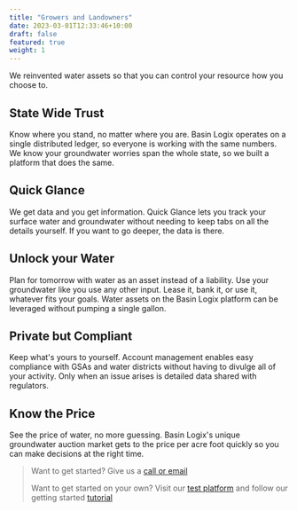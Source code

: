```yaml
---
title: "Growers and Landowners"
date: 2023-03-01T12:33:46+10:00
draft: false
featured: true
weight: 1
---
```


We reinvented water assets so that you can control your resource how you choose to.
<!-- ![Alt text](/images/pics/coaster.png) -->

## State Wide Trust
Know where you stand, no matter where you are. Basin Logix operates on a single distributed ledger, so everyone is working with the same numbers. We know your groundwater worries span the whole state, so we built a platform that does the same. 

## Quick Glance
We get data and you get information. Quick Glance lets you track your surface water and groundwater without needing to keep tabs on all the details yourself. If you want to go deeper, the data is there.

## Unlock your Water
Plan for tomorrow with water as an asset instead of a liability. Use your groundwater like you use any other input. Lease it, bank it, or use it, whatever fits your goals. Water assets on the Basin Logix platform can be leveraged without pumping a single gallon.

## Private but Compliant
Keep what's yours to yourself. Account management enables easy compliance with GSAs and water districts without having to divulge all of your activity. Only when an issue arises is detailed data shared with regulators.

## Know the Price
See the price of water, no more guessing. Basin Logix's unique groundwater auction market gets to the price per acre foot quickly so you can make decisions at the right time.  

>Want to get started? Give us a [call or email](/contact)
>
>Want to get started on your own? Visit our [test platform](platform.basinlogix.com) and follow our getting started [tutorial](link)